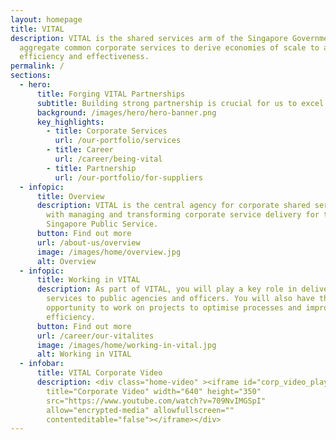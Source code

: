 ```yaml
---
layout: homepage
title: VITAL
description: VITAL is the shared services arm of the Singapore Government. We
  aggregate common corporate services to derive economies of scale to achieve
  efficiency and effectiveness.
permalink: /
sections:
  - hero:
      title: Forging VITAL Partnerships
      subtitle: Building strong partnership is crucial for us to excel in our work.
      background: /images/hero/hero-banner.png
      key_highlights:
        - title: Corporate Services
          url: /our-portfolio/services
        - title: Career
          url: /career/being-vital
        - title: Partnership
          url: /our-portfolio/for-suppliers
  - infopic:
      title: Overview
      description: VITAL is the central agency for corporate shared services entrusted
        with managing and transforming corporate service delivery for the
        Singapore Public Service.
      button: Find out more
      url: /about-us/overview
      image: /images/home/overview.jpg
      alt: Overview
  - infopic:
      title: Working in VITAL
      description: As part of VITAL, you will play a key role in delivering corporate
        services to public agencies and officers. You will also have the
        opportunity to work on projects to optimise processes and improve
        efficiency.
      button: Find out more
      url: /career/our-vitalites
      image: /images/home/working-in-vital.jpg
      alt: Working in VITAL
  - infobar:
      title: VITAL Corporate Video
      description: <div class="home-video" ><iframe id="corp_video_player"
        title="Corporate Video" width="640" height="350"
        src="https://www.youtube.com/watch?v=709NvIMGSpI"
        allow="encrypted-media" allowfullscreen=""
        contenteditable="false"></iframe></div>
---
```

